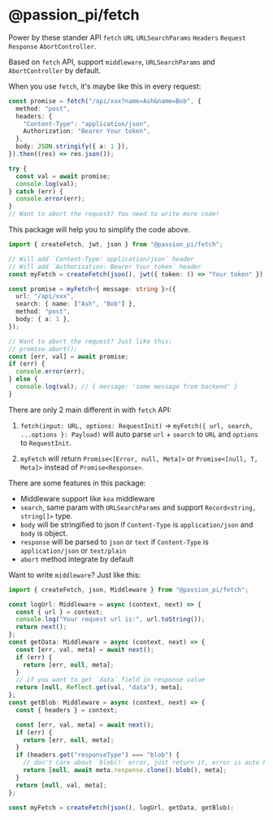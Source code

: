 # @passion_pi/fetch

Power by these stander API `fetch` `URL` `URLSearchParams` `Headers` `Request` `Response` `AbortController`.

Based on `fetch` API, support `middleware`, `URLSearchParams` and `AbortController` by default.

When you use `fetch`, it's maybe like this in every request:

```typescript
const promise = fetch("/api/xxx?name=Ash&name=Bob", {
  method: "post",
  headers: {
    "Content-Type": "application/json",
    Authorization: "Bearer Your token",
  },
  body: JSON.stringify({ a: 1 }),
}).then((res) => res.json());

try {
  const val = await promise;
  console.log(val);
} catch (err) {
  console.error(err);
}
// Want to abort the request? You need to write more code!
```

This package will help you to simplify the code above.

```typescript
import { createFetch, jwt, json } from "@passion_pi/fetch";

// Will add `Content-Type: application/json` header
// Will add `Authorization: Bearer Your token` header
const myFetch = createFetch(json(), jwt({ token: () => "Your token" }));

const promise = myFetch<{ message: string }>({
  url: "/api/xxx",
  search: { name: ["Ash", "Bob"] },
  method: "post",
  body: { a: 1 },
});

// Want to abort the request? Just like this:
// promise.abort();
const [err, val] = await promise;
if (err) {
  console.error(err);
} else {
  console.log(val); // { message: 'some message from backend' }
}
```

There are only 2 main different in with `fetch` API:

1. `fetch(input: URL, options: RequestInit)` -> `myFetch({ url, search, ...options }: Payload)` will auto parse `url` + `search` to `URL` and `options` to `RequestInit`.

2. `myFetch` will return `Promise<[Error, null, Meta]>` or `Promise<[null, T, Meta]>` instead of `Promise<Response>`.

There are some features in this package:

- Middleware support like `koa` middleware
- `search`, same param with `URLSearchParams` and support `Record<string, string[]>` type.
- `body` will be stringified to json if `Content-Type` is `application/json` and `body` is object.
- `response` will be parsed to `json` or `text` if `Content-Type` is `application/json` or `text/plain`
- `abort` method integrate by default

Want to write `middleware`? Just like this:

```typescript
import { createFetch, json, Middleware } from "@passion_pi/fetch";

const logUrl: Middleware = async (context, next) => {
  const { url } = context;
  console.log("Your request url is:", url.toString());
  return next();
};
const getData: Middleware = async (context, next) => {
  const [err, val, meta] = await next();
  if (err) {
    return [err, null, meta];
  }
  // if you want to get `data` field in response value
  return [null, Reflect.get(val, "data"), meta];
};
const getBlob: Middleware = async (context, next) => {
  const { headers } = context;

  const [err, val, meta] = await next();
  if (err) {
    return [err, null, meta];
  }
  if (headers.get("responseType") === "blob") {
    // don't care about `blob()` error, just return it, error is auto handled.
    return [null, await meta.response.clone().blob(), meta];
  }
  return [null, val, meta];
};

const myFetch = createFetch(json(), logUrl, getData, getBlob);
```
